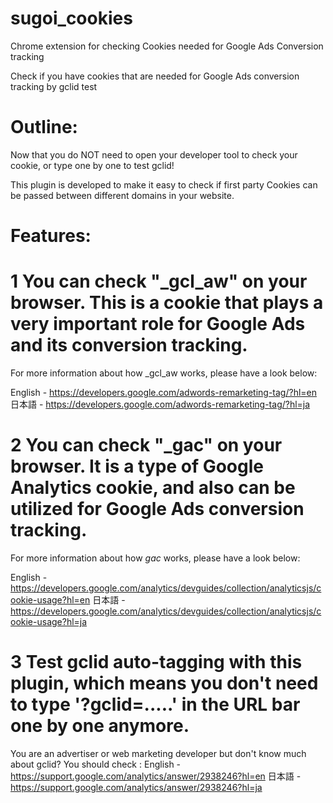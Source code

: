 # sugoi_cookies
Chrome extension for checking Cookies needed for Google Ads Conversion tracking

Check if you have cookies that are needed for Google Ads conversion tracking by gclid test

# Outline:
Now that you do NOT need to open your developer tool to check your cookie, or type one by one to test gclid!

This plugin is developed to make it easy to check if first party Cookies can be passed between different domains in your website.

# Features:
# 1 You can check "_gcl_aw" on your browser. This is a cookie that plays a very important role for Google Ads and its conversion tracking.
For more information about how _gcl_aw works, please have a look below:

English - https://developers.google.com/adwords-remarketing-tag/?hl=en
日本語 - https://developers.google.com/adwords-remarketing-tag/?hl=ja

# 2 You can check "_gac" on your browser. It is a type of Google Analytics cookie, and also can be utilized for Google Ads conversion tracking. 
For more information about how _gac_ works, please have a look below:

English - https://developers.google.com/analytics/devguides/collection/analyticsjs/cookie-usage?hl=en
日本語 -https://developers.google.com/analytics/devguides/collection/analyticsjs/cookie-usage?hl=ja

# 3 Test gclid auto-tagging with this plugin, which means you don't need to type '?gclid=.....' in the URL bar one by one anymore. 
You are an advertiser or web marketing developer but don't know much about gclid? You should check : 
English - https://support.google.com/analytics/answer/2938246?hl=en
日本語 - https://support.google.com/analytics/answer/2938246?hl=ja

